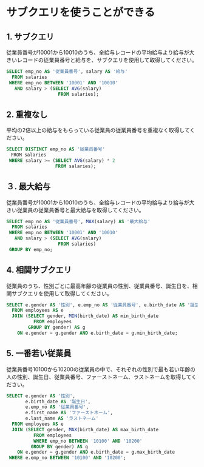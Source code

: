 # サブクエリを使うことができる

## 1. サブクエリ

従業員番号が10001から10010のうち、全給与レコードの平均給与より給与が大きいレコードの従業員番号と給与を、サブクエリを使用して取得してください。

```sql
SELECT emp_no AS '従業員番号', salary AS '給与'
  FROM salaries
 WHERE emp_no BETWEEN '10001' AND '10010'
   AND salary > (SELECT AVG(salary)
                   FROM salaries);
```

## 2. 重複なし

平均の2倍以上の給与をもらっている従業員の従業員番号を重複なく取得してください。

```sql
SELECT DISTINCT emp_no AS '従業員番号'
　FROM salaries
 WHERE salary >= (SELECT AVG(salary) * 2
                  FROM salaries);
```

## ３. 最大給与

従業員番号が10001から10010のうち、全給与レコードの平均給与より給与が大きい従業員の従業員番号と最大給与を取得してください。

```sql
SELECT emp_no AS '従業員番号', MAX(salary) AS '最大給与'
  FROM salaries
 WHERE emp_no BETWEEN '10001' AND '10010'
   AND salary > (SELECT AVG(salary)
                   FROM salaries)
 GROUP BY emp_no;
```

## 4. 相関サブクエリ

従業員のうち、性別ごとに最高年齢の従業員の性別、従業員番号、誕生日を、相関サブクエリを使用して取得してください。

```sql
SELECT e.gender AS '性別', e.emp_no AS '従業員番号', e.birth_date AS '誕生日'
  FROM employees AS e
  JOIN (SELECT gender, MIN(birth_date) AS min_birth_date
          FROM employees
        GROUP BY gender) AS g
    ON e.gender = g.gender AND e.birth_date = g.min_birth_date;
```

## 5. 一番若い従業員

従業員番号10100から10200の従業員の中で、それぞれの性別で最も若い年齢の人の性別、誕生日、従業員番号、ファーストネーム、ラストネームを取得してください。

```sql
SELECT e.gender AS '性別',
       e.birth_date AS '誕生日',
       e.emp_no AS '従業員番号',
       e.first_name AS 'ファーストネーム',
       e.last_name AS 'ラストネーム'
  FROM employees AS e
  JOIN (SELECT gender, MAX(birth_date) AS max_birth_date
          FROM employees
          WHERE emp_no BETWEEN '10100' AND '10200'
         GROUP BY gender) AS g
    ON e.gender = g.gender AND e.birth_date = g.max_birth_date
 WHERE e.emp_no BETWEEN '10100' AND '10200';
```

